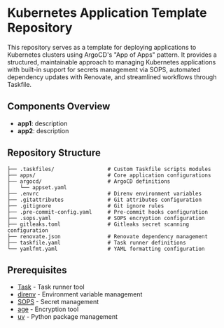 # Kubernetes Application Template Repository

This repository serves as a template for deploying applications to Kubernetes clusters using ArgoCD's "App of Apps" pattern. It provides a structured, maintainable approach to managing Kubernetes applications with built-in support for secrets management via SOPS, automated dependency updates with Renovate, and streamlined workflows through Taskfile.

## Components Overview

- **app1**: description
- **app2**: description

## Repository Structure

```
├── .taskfiles/                 # Custom Taskfile scripts modules
├── apps/                       # Core application configurations
├── argocd/                     # ArgoCD definitions
│   └── appset.yaml
├── .envrc                      # Direnv environment variables
├── .gitattributes              # Git attributes configuration
├── .gitignore                  # Git ignore rules
├── .pre-commit-config.yaml     # Pre-commit hooks configuration
├── .sops.yaml                  # SOPS encryption configuration
├── gitleaks.toml               # Gitleaks secret scanning configuration
├── renovate.json               # Renovate dependency management
├── taskfile.yaml               # Task runner definitions
└── yamlfmt.yaml                # YAML formatting configuration
```

## Prerequisites

- [Task](https://taskfile.dev/) - Task runner tool
- [direnv](https://direnv.net/) - Environment variable management
- [SOPS](https://github.com/mozilla/sops) - Secret management
- [age](https://github.com/FiloSottile/age) - Encryption tool
- [uv](https://docs.astral.sh/uv/) - Python package management
